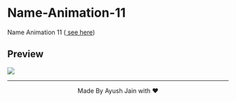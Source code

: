 # Name-Animation-11
Name Animation 11
(<a href="https://ayush2967.github.io/Name-Animation-11/"> see here</a>)
## Preview
<img src="Screenshot 2023-06-11 012513.png.png">
<hr>
<p align="center">
  Made By Ayush Jain with ❤️
  </p>
  
